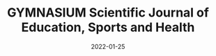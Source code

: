 ---
date: 2022-01-25
##
title:    GYMNASIUM Scientific Journal of Education, Sports and Health 
## Titel der Publikation, beispielweise The Lancet.
##
authors: 'Ergin, E, Lok, N, Lok, S'
##
status:   default
##
en:
  subtitle:   'Determining the Relationship Between Coronavirus Anxiety Level and Physical Activity in Adults'
  ##
  description: 'The aim of this study is to determine the coronavirus anxiety level of individuals, their physical activity levels and to evaluate the relationship between them. The study was carried out in Konya city center, Selçuklu district. Individuals who resided in all neighborhoods of Selçuklu district of Konya province and had not been diagnosed with Covid-19 before or who did not enter contact quarantine due to Covid-19 constituted the study. When the physical activity level of the individuals was evaluated, it was determined that 64.8% of them were not physically active, 19% of them had a low physical activity level and 16.2% had sufficient physical activity level. The coronavirus anxiety scale mean score of the individuals was found to be 11.87 ± 3.85. As a result, while women were in the risk group in terms of physical activity, perceiving their health badly and having any chronic diseases were determined as risk factors. '
  ## 
  tags:    [COVID-19, physical activity level, anxiety, adults]
## 
de: 
  ##
  subtitle:   'Ermittlung des Zusammenhangs zwischen Coronavirus-Angstniveau und körperlicher Aktivität bei Erwachsenen'
  ##
  description: 'Das Ziel dieser Studie ist es, das Coronavirus-Angstniveau von Personen und ihre körperliche Aktivität zu bestimmen und die Beziehung zwischen beiden zu bewerten. Die Studie wurde im Stadtzentrum von Konya, Bezirk Selçuklu, durchgeführt. An der Studie nahmen Personen teil, die in allen Stadtvierteln des Bezirks Selçuklu der Provinz Konya wohnten und bei denen noch keine Covid-19-Diagnose gestellt worden war oder die nicht wegen Covid-19 unter Kontaktquarantäne standen. Bei der Bewertung des körperlichen Aktivitätsniveaus der Personen wurde festgestellt, dass 64,8 % von ihnen nicht körperlich aktiv waren, 19 % hatten ein geringes körperliches Aktivitätsniveau und 16,2 % ein ausreichendes körperliches Aktivitätsniveau. Der Mittelwert der Coronavirus-Angstskala der Personen lag bei 11,87 ± 3,85. Daraus ergibt sich, dass die Frauen in Bezug auf ihre körperliche Aktivität zur Risikogruppe gehörten, während die Wahrnehmung ihrer Gesundheit als schlecht und das Vorliegen einer chronischen Krankheit als Risikofaktoren ermittelt wurden.'
  ## 
  ##
  tags:     [COVID-19, körperliches Aktivitätsniveau, Ängstlichkeit, Erwachsene]
##
group:  "Interventions"
##
credit:      http://www.gymnasium.ub.ro/index.php/journal/article/view/648
##
## 2020-09-30_10.1038_s41590-020-00808-x.md
---